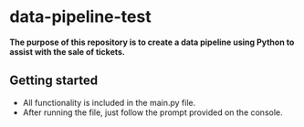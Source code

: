 # data-pipeline-test
**The purpose of this repository is to create a data pipeline using Python to assist with the sale of tickets.**

## Getting started
- All functionality is included in the main.py file.
- After running the file, just follow the prompt provided on the console.



